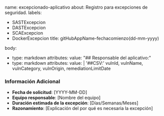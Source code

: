 name: excepcionado-aplicativo
about: Registro para excepciones de seguridad.
labels:
  - SASTExcepcion
  - DASTExcepcion
  - SCAExcepcion
  - DockerExcepcion
title: gitHubAppName-fechacomienzo(dd-mm-yyyy)

body:
- type: markdown
  attributes:
    value: "## Responsable del aplicativo:"
- type: markdown
  attributes:
    value: |
      '##CSV:'
      vulnId, vulnName, vulnCategory, vulnOrigin, remediationLimitDate
      
### Información Adicional
- **Fecha de solicitud**: [YYYY-MM-DD]
- **Equipo responsable**: [Nombre del equipo]
- **Duración estimada de la excepción**: [Días/Semanas/Meses]
- **Razonamiento**: [Explicación del por qué es necesaria la excepción]
